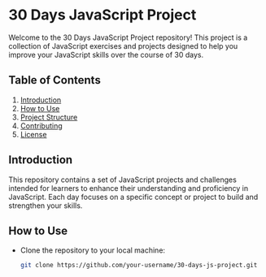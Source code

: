 # 30 Days JavaScript Project

Welcome to the 30 Days JavaScript Project repository! This project is a collection of JavaScript exercises and projects designed to help you improve your JavaScript skills over the course of 30 days.

## Table of Contents

1. [Introduction](#introduction)
2. [How to Use](#how-to-use)
3. [Project Structure](#project-structure)
4. [Contributing](#contributing)
5. [License](#license)

## Introduction

This repository contains a set of JavaScript projects and challenges intended for learners to enhance their understanding and proficiency in JavaScript. Each day focuses on a specific concept or project to build and strengthen your skills.

## How to Use

- Clone the repository to your local machine:

  ```bash
  git clone https://github.com/your-username/30-days-js-project.git

